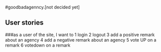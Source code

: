 #goodbadagenncy.[not decided yet]

## User stories
###as a user of the site, I want to 
1 login
2 logout
3 add a positive remark about an agency
4 add a negative remark about an agency
5 vote UP on a remark
6 votedown on a remark
